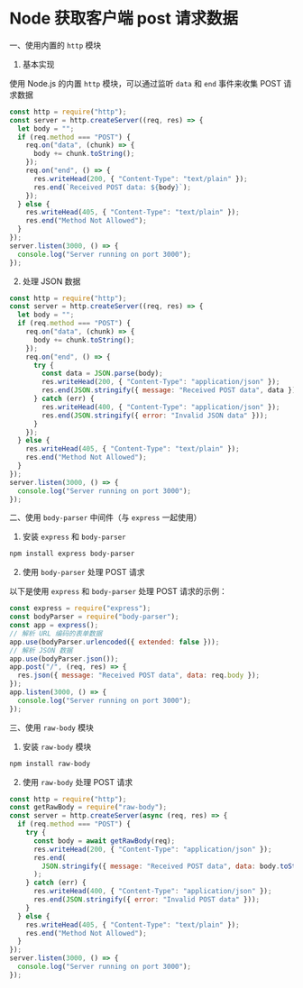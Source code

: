 # Node 获取客户端 post 请求数据

一、使用内置的 `http` 模块

1. 基本实现

使用 Node.js 的内置 `http` 模块，可以通过监听 `data` 和 `end` 事件来收集 POST 请求数据

```javascript
const http = require("http");
const server = http.createServer((req, res) => {
  let body = "";
  if (req.method === "POST") {
    req.on("data", (chunk) => {
      body += chunk.toString();
    });
    req.on("end", () => {
      res.writeHead(200, { "Content-Type": "text/plain" });
      res.end(`Received POST data: ${body}`);
    });
  } else {
    res.writeHead(405, { "Content-Type": "text/plain" });
    res.end("Method Not Allowed");
  }
});
server.listen(3000, () => {
  console.log("Server running on port 3000");
});
```

2. 处理 JSON 数据

```javascript
const http = require("http");
const server = http.createServer((req, res) => {
  let body = "";
  if (req.method === "POST") {
    req.on("data", (chunk) => {
      body += chunk.toString();
    });
    req.on("end", () => {
      try {
        const data = JSON.parse(body);
        res.writeHead(200, { "Content-Type": "application/json" });
        res.end(JSON.stringify({ message: "Received POST data", data }));
      } catch (err) {
        res.writeHead(400, { "Content-Type": "application/json" });
        res.end(JSON.stringify({ error: "Invalid JSON data" }));
      }
    });
  } else {
    res.writeHead(405, { "Content-Type": "text/plain" });
    res.end("Method Not Allowed");
  }
});
server.listen(3000, () => {
  console.log("Server running on port 3000");
});
```

二、使用 `body-parser` 中间件（与 `express` 一起使用）

1. 安装 `express` 和 `body-parser`

```bash
npm install express body-parser
```

2. 使用 `body-parser` 处理 POST 请求

以下是使用 `express` 和 `body-parser` 处理 POST 请求的示例：

```javascript
const express = require("express");
const bodyParser = require("body-parser");
const app = express();
// 解析 URL 编码的表单数据
app.use(bodyParser.urlencoded({ extended: false }));
// 解析 JSON 数据
app.use(bodyParser.json());
app.post("/", (req, res) => {
  res.json({ message: "Received POST data", data: req.body });
});
app.listen(3000, () => {
  console.log("Server running on port 3000");
});
```

三、使用 `raw-body` 模块

1. 安装 `raw-body` 模块

```bash
npm install raw-body
```

2. 使用 `raw-body` 处理 POST 请求

```javascript
const http = require("http");
const getRawBody = require("raw-body");
const server = http.createServer(async (req, res) => {
  if (req.method === "POST") {
    try {
      const body = await getRawBody(req);
      res.writeHead(200, { "Content-Type": "application/json" });
      res.end(
        JSON.stringify({ message: "Received POST data", data: body.toString() })
      );
    } catch (err) {
      res.writeHead(400, { "Content-Type": "application/json" });
      res.end(JSON.stringify({ error: "Invalid POST data" }));
    }
  } else {
    res.writeHead(405, { "Content-Type": "text/plain" });
    res.end("Method Not Allowed");
  }
});
server.listen(3000, () => {
  console.log("Server running on port 3000");
});
```
